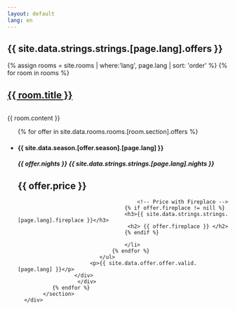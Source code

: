 ```yaml
---
layout: default
lang: en
---
```



<div class="main">
 <div class="content">
    <h2 class="page-title">{{ site.data.strings.strings.[page.lang].offers }}</h2>
        <section class="rooms">
         {% assign rooms = site.rooms | where:'lang', page.lang | sort: 'order' %}
         {% for room in rooms %}
                <div class="room">
                           <h1 id="{{ room.section }}" class="entry-title" ><a href="{{ room.url}}">{{ room.title }}</a></h1> 
                           <img src="{{ site.data.rooms.rooms.[room.section].image | prepend: '/assets/wide/'  | prepend: site.baseurl }} " alt="">           
                           <p> {{ room.content }} </p>
                           <div class="offers-prices">
                          <ul>
                               {% for offer in  site.data.rooms.rooms.[room.section].offers %}
                                      <li class="offer-price">              
                                          <h4>{{ site.data.season.[offer.season].[page.lang] }}</h4>
                                          <h5>{{ offer.nights }} {{ site.data.strings.strings.[page.lang].nights }}</h5>
                                          <h2>{{ offer.price }} </h2>
                                          
                                          <!-- Price with Fireplace -->
                                      {% if offer.fireplace != nill %}
                                      <h3>{{ site.data.strings.strings.[page.lang].fireplace }}</h3>
                                       <h2> {{ offer.fireplace }} </h2>
                                      {% endif %}
                                      
                                      </li>                                           
                                  {% endfor %} 
                              </ul>
                           <p>{{ site.data.offer.offer.valid.[page.lang] }}</p>
                      </div>
                       </div>
               {% endfor %}
            </section>
      </div>
</div>